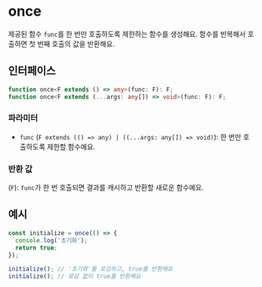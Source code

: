 # once

제공된 함수 `func`를 한 번만 호출하도록 제한하는 함수를 생성해요.
함수를 반복해서 호출하면 첫 번째 호출의 값을 반환해요.

## 인터페이스

```typescript
function once<F extends () => any>(func: F): F;
function once<F extends (...args: any[]) => void>(func: F): F;
```

### 파라미터

- `func` (`F extends (() => any) | ((...args: any[]) => void)`): 한 번만 호출하도록 제한할 함수예요.

### 반환 값

(`F`): `func`가 한 번 호출되면 결과를 캐시하고 반환할 새로운 함수예요.

## 예시

```typescript
const initialize = once(() => {
  console.log('초기화');
  return true;
});

initialize(); // '초기화'를 로깅하고, true를 반환해요
initialize(); // 로깅 없이 true를 반환해요
```
